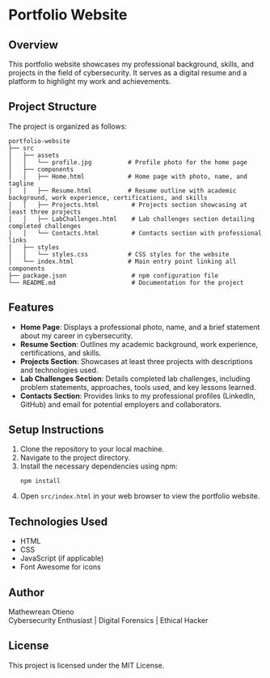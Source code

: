 # Portfolio Website

## Overview
This portfolio website showcases my professional background, skills, and projects in the field of cybersecurity. It serves as a digital resume and a platform to highlight my work and achievements.

## Project Structure
The project is organized as follows:

```
portfolio-website
├── src
│   ├── assets
│   │   └── profile.jpg          # Profile photo for the home page
│   ├── components
│   │   ├── Home.html            # Home page with photo, name, and tagline
│   │   ├── Resume.html          # Resume outline with academic background, work experience, certifications, and skills
│   │   ├── Projects.html         # Projects section showcasing at least three projects
│   │   ├── LabChallenges.html    # Lab challenges section detailing completed challenges
│   │   └── Contacts.html         # Contacts section with professional links
│   ├── styles
│   │   └── styles.css           # CSS styles for the website
│   └── index.html               # Main entry point linking all components
├── package.json                  # npm configuration file
└── README.md                     # Documentation for the project
```

## Features
- **Home Page**: Displays a professional photo, name, and a brief statement about my career in cybersecurity.
- **Resume Section**: Outlines my academic background, work experience, certifications, and skills.
- **Projects Section**: Showcases at least three projects with descriptions and technologies used.
- **Lab Challenges Section**: Details completed lab challenges, including problem statements, approaches, tools used, and key lessons learned.
- **Contacts Section**: Provides links to my professional profiles (LinkedIn, GitHub) and email for potential employers and collaborators.

## Setup Instructions
1. Clone the repository to your local machine.
2. Navigate to the project directory.
3. Install the necessary dependencies using npm:
   ```
   npm install
   ```
4. Open `src/index.html` in your web browser to view the portfolio website.

## Technologies Used
- HTML
- CSS
- JavaScript (if applicable)
- Font Awesome for icons

## Author
Mathewrean Otieno  
Cybersecurity Enthusiast | Digital Forensics | Ethical Hacker

## License
This project is licensed under the MIT License.